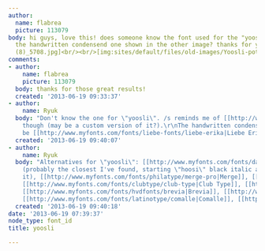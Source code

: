 ```yaml
---
author:
  name: flabrea
  picture: 113079
body: hi guys, love this! does someone know the font used for the "yoosli" logo and
  the handwritten condensend one shown in the other image? thanks for you help!<br/><br/>[img:sites/default/files/old-images/Yoosli-potw
  (8)_5708.jpg]<br/><br/>[img:sites/default/files/old-images/Yoosli-potw (3)_3614.jpg]
comments:
- author:
    name: flabrea
    picture: 113079
  body: thanks for those great results!
  created: '2013-06-19 09:33:37'
- author:
    name: Ryuk
  body: "Don't know the one for \"yoosli\". /s reminds me of [[http://www.dardenstudio.com/typefaces/omnes_pro|Omnes]]
    though (may be a custom version of it?).\r\nThe handwritten condensed one should
    be [[http://www.myfonts.com/fonts/liebe-fonts/liebe-erika|Liebe Erika]]."
  created: '2013-06-19 09:40:07'
- author:
    name: Ryuk
  body: "Alternatives for \"yoosli\": [[http://www.myfonts.com/fonts/daltonmaag/foco|Foco]]
    (probably the closest I've found, starting \"hoosi\" black italic and backslanting
    it), [[http://www.myfonts.com/fonts/philatype/merge-pro|Merge]], [[http://www.myfonts.com/fonts/fontfont/masala|Masala]],
    [[http://www.myfonts.com/fonts/clubtype/club-type|Club Type]], [[http://www.myfonts.com/fonts/typesketchbook/gusto|Gusto]],
    [[http://www.myfonts.com/fonts/hvdfonts/brevia|Brevia]], [[http://www.myfonts.com/fonts/sudtipos/fiance|Fianc\xE9]],
    [[http://www.myfonts.com/fonts/latinotype/comalle|Comalle]], [[http://www.myfonts.com/fonts/re-type/tomate|Tomate]]"
  created: '2013-06-19 09:40:18'
date: '2013-06-19 07:39:37'
node_type: font_id
title: yoosli

---
```

